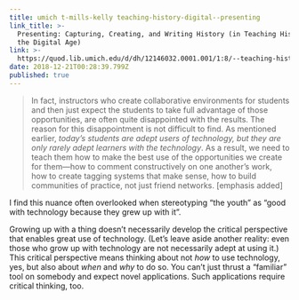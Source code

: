```yaml
---
title: umich t-mills-kelly teaching-history-digital--presenting
link_title: >-
  Presenting: Capturing, Creating, and Writing History (in Teaching History in
  the Digital Age)
link: >-
  https://quod.lib.umich.edu/d/dh/12146032.0001.001/1:8/--teaching-history-in-the-digital-age?g=dculture;rgn=div1;view=fulltext;xc=1
date: 2018-12-21T00:28:39.799Z
published: true
---
```

> In fact, instructors who create collaborative environments for students and then just expect the students to take full advantage of those opportunities, are often quite disappointed with the results. The reason for this disappointment is not difficult to find. As mentioned earlier, _today’s students are adept users of technology, but they are only rarely adept learners with the technology_. As a result, we need to teach them how to make the best use of the opportunities we create for them—how to comment constructively on one another’s work, how to create tagging systems that make sense, how to build communities of practice, not just friend networks. [emphasis added]

I find this nuance often overlooked when stereotyping “the youth” as “good with technology because they grew up with it”.

Growing up with a thing doesn’t necessarily develop the critical perspective that enables great use of technology. (Let’s leave aside another reality: even those who grow up with technology are not necessarily adept at using it.) This critical perspective means thinking about not _how_ to use technology, yes, but also about _when_ and _why_ to do so. You can’t just thrust a “familiar” tool on somebody and expect novel applications. Such applications require critical thinking, too.
